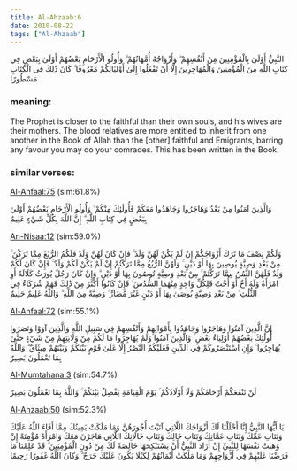 ```yaml
---
title: Al-Ahzaab:6
date: 2010-08-22
tags: ["Al-Ahzaab"]
---
```

النَّبِيُّ أَوْلَىٰ بِالْمُؤْمِنِينَ مِنْ أَنْفُسِهِمْ ۖ وَأَزْوَاجُهُ أُمَّهَاتُهُمْ ۗ وَأُولُو الْأَرْحَامِ بَعْضُهُمْ أَوْلَىٰ بِبَعْضٍ فِي كِتَابِ اللَّهِ مِنَ الْمُؤْمِنِينَ وَالْمُهَاجِرِينَ إِلَّا أَنْ تَفْعَلُوا إِلَىٰ أَوْلِيَائِكُمْ مَعْرُوفًا ۚ كَانَ ذَٰلِكَ فِي الْكِتَابِ مَسْطُورًا
### meaning: 
The Prophet is closer to the faithful than their own souls, and his wives are their mothers. The blood relatives are more entitled to inherit from one another in the Book of Allah than the [other] faithful and Emigrants, barring any favour you may do your comrades. This has been written in the Book.
### similar verses: 

[Al-Anfaal:75](/8/75) (sim:61.8%)

وَالَّذِينَ آمَنُوا مِنْ بَعْدُ وَهَاجَرُوا وَجَاهَدُوا مَعَكُمْ فَأُولَٰئِكَ مِنْكُمْ ۚ وَأُولُو الْأَرْحَامِ بَعْضُهُمْ أَوْلَىٰ بِبَعْضٍ فِي كِتَابِ اللَّهِ ۗ إِنَّ اللَّهَ بِكُلِّ شَيْءٍ عَلِيمٌ

[An-Nisaa:12](/4/12) (sim:59.0%)

وَلَكُمْ نِصْفُ مَا تَرَكَ أَزْوَاجُكُمْ إِنْ لَمْ يَكُنْ لَهُنَّ وَلَدٌ ۚ فَإِنْ كَانَ لَهُنَّ وَلَدٌ فَلَكُمُ الرُّبُعُ مِمَّا تَرَكْنَ ۚ مِنْ بَعْدِ وَصِيَّةٍ يُوصِينَ بِهَا أَوْ دَيْنٍ ۚ وَلَهُنَّ الرُّبُعُ مِمَّا تَرَكْتُمْ إِنْ لَمْ يَكُنْ لَكُمْ وَلَدٌ ۚ فَإِنْ كَانَ لَكُمْ وَلَدٌ فَلَهُنَّ الثُّمُنُ مِمَّا تَرَكْتُمْ ۚ مِنْ بَعْدِ وَصِيَّةٍ تُوصُونَ بِهَا أَوْ دَيْنٍ ۗ وَإِنْ كَانَ رَجُلٌ يُورَثُ كَلَالَةً أَوِ امْرَأَةٌ وَلَهُ أَخٌ أَوْ أُخْتٌ فَلِكُلِّ وَاحِدٍ مِنْهُمَا السُّدُسُ ۚ فَإِنْ كَانُوا أَكْثَرَ مِنْ ذَٰلِكَ فَهُمْ شُرَكَاءُ فِي الثُّلُثِ ۚ مِنْ بَعْدِ وَصِيَّةٍ يُوصَىٰ بِهَا أَوْ دَيْنٍ غَيْرَ مُضَارٍّ ۚ وَصِيَّةً مِنَ اللَّهِ ۗ وَاللَّهُ عَلِيمٌ حَلِيمٌ

[Al-Anfaal:72](/8/72) (sim:55.1%)

إِنَّ الَّذِينَ آمَنُوا وَهَاجَرُوا وَجَاهَدُوا بِأَمْوَالِهِمْ وَأَنْفُسِهِمْ فِي سَبِيلِ اللَّهِ وَالَّذِينَ آوَوْا وَنَصَرُوا أُولَٰئِكَ بَعْضُهُمْ أَوْلِيَاءُ بَعْضٍ ۚ وَالَّذِينَ آمَنُوا وَلَمْ يُهَاجِرُوا مَا لَكُمْ مِنْ وَلَايَتِهِمْ مِنْ شَيْءٍ حَتَّىٰ يُهَاجِرُوا ۚ وَإِنِ اسْتَنْصَرُوكُمْ فِي الدِّينِ فَعَلَيْكُمُ النَّصْرُ إِلَّا عَلَىٰ قَوْمٍ بَيْنَكُمْ وَبَيْنَهُمْ مِيثَاقٌ ۗ وَاللَّهُ بِمَا تَعْمَلُونَ بَصِيرٌ

[Al-Mumtahana:3](/60/3) (sim:54.7%)

لَنْ تَنْفَعَكُمْ أَرْحَامُكُمْ وَلَا أَوْلَادُكُمْ ۚ يَوْمَ الْقِيَامَةِ يَفْصِلُ بَيْنَكُمْ ۚ وَاللَّهُ بِمَا تَعْمَلُونَ بَصِيرٌ

[Al-Ahzaab:50](/33/50) (sim:52.3%)

يَا أَيُّهَا النَّبِيُّ إِنَّا أَحْلَلْنَا لَكَ أَزْوَاجَكَ اللَّاتِي آتَيْتَ أُجُورَهُنَّ وَمَا مَلَكَتْ يَمِينُكَ مِمَّا أَفَاءَ اللَّهُ عَلَيْكَ وَبَنَاتِ عَمِّكَ وَبَنَاتِ عَمَّاتِكَ وَبَنَاتِ خَالِكَ وَبَنَاتِ خَالَاتِكَ اللَّاتِي هَاجَرْنَ مَعَكَ وَامْرَأَةً مُؤْمِنَةً إِنْ وَهَبَتْ نَفْسَهَا لِلنَّبِيِّ إِنْ أَرَادَ النَّبِيُّ أَنْ يَسْتَنْكِحَهَا خَالِصَةً لَكَ مِنْ دُونِ الْمُؤْمِنِينَ ۗ قَدْ عَلِمْنَا مَا فَرَضْنَا عَلَيْهِمْ فِي أَزْوَاجِهِمْ وَمَا مَلَكَتْ أَيْمَانُهُمْ لِكَيْلَا يَكُونَ عَلَيْكَ حَرَجٌ ۗ وَكَانَ اللَّهُ غَفُورًا رَحِيمًا
